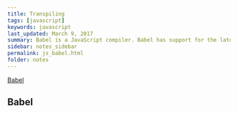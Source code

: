 ```yaml
---
title: Transpiling 
tags: [javascript]
keywords: javascript 
last_updated: March 9, 2017
summary: Babel is a JavaScript compiler. Babel has support for the latest version of JavaScript through syntax transformers. These plugins allow you to use new syntax, right now without waiting for browser support.
sidebar: notes_sidebar
permalink: js_babel.html
folder: notes 
---
```


[Babel](https://babeljs.io/)


## Babel

